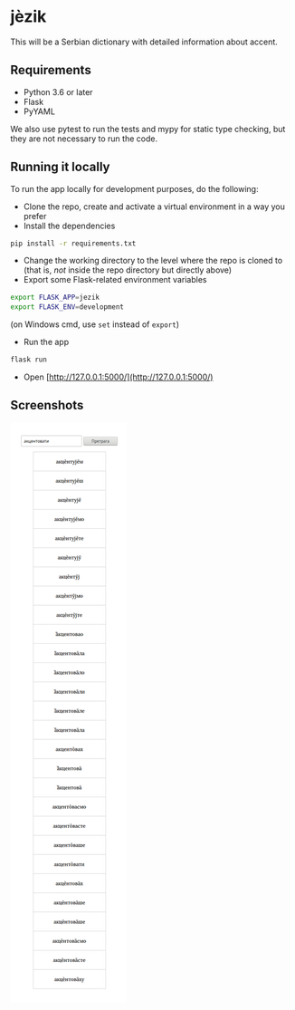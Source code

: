 # jèzik

This will be a Serbian dictionary with detailed information about accent.

## Requirements

- Python 3.6 or later
- Flask
- PyYAML

We also use pytest to run the tests and mypy for static type checking, but they are not necessary to run the code.

## Running it locally

To run the app locally for development purposes, do the following:

* Clone the repo, create and activate a virtual environment in a way you prefer
* Install the dependencies
```bash
pip install -r requirements.txt
```
* Change the working directory to the level where the repo is cloned to (that is, *not* inside the repo directory but directly above)
* Export some Flask-related environment variables
```bash
export FLASK_APP=jezik
export FLASK_ENV=development
```
(on Windows cmd, use `set` instead of `export`)
* Run the app
```bash
flask run
```
* Open [http://127.0.0.1:5000/](http://127.0.0.1:5000/)

## Screenshots

![alt text](example.png "Example")
